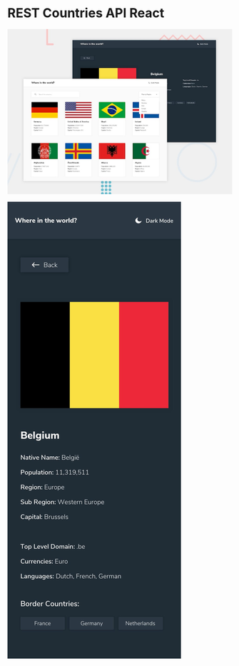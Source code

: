 # REST Countries API React

![Desktop Design](https://github.com/mrnikhilsingh/rest-countries-api-react/blob/main/assets/screenshot/desktop-preview.jpg)

![Mobile Design](https://github.com/mrnikhilsingh/rest-countries-api-react/blob/main/assets/screenshot/mobile-design-dark.jpg)
